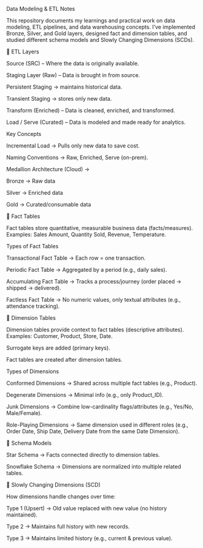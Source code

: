 Data Modeling & ETL Notes

This repository documents my learnings and practical work on data modeling, ETL pipelines, and data warehousing concepts.
I’ve implemented Bronze, Silver, and Gold layers, designed fact and dimension tables, and studied different schema models and Slowly Changing Dimensions (SCDs).

🔹 ETL Layers

Source (SRC) – Where the data is originally available.

Staging Layer (Raw) – Data is brought in from source.

Persistent Staging → maintains historical data.

Transient Staging → stores only new data.

Transform (Enriched) – Data is cleaned, enriched, and transformed.

Load / Serve (Curated) – Data is modeled and made ready for analytics.

Key Concepts

Incremental Load → Pulls only new data to save cost.

Naming Conventions → Raw, Enriched, Serve (on-prem).

Medallion Architecture (Cloud) →

Bronze → Raw data

Silver → Enriched data

Gold → Curated/consumable data

🔹 Fact Tables

Fact tables store quantitative, measurable business data (facts/measures).
Examples: Sales Amount, Quantity Sold, Revenue, Temperature.

Types of Fact Tables

Transactional Fact Table → Each row = one transaction.

Periodic Fact Table → Aggregated by a period (e.g., daily sales).

Accumulating Fact Table → Tracks a process/journey (order placed → shipped → delivered).

Factless Fact Table → No numeric values, only textual attributes (e.g., attendance tracking).

🔹 Dimension Tables

Dimension tables provide context to fact tables (descriptive attributes).
Examples: Customer, Product, Store, Date.

Surrogate keys are added (primary keys).

Fact tables are created after dimension tables.

Types of Dimensions

Conformed Dimensions → Shared across multiple fact tables (e.g., Product).

Degenerate Dimensions → Minimal info (e.g., only Product_ID).

Junk Dimensions → Combine low-cardinality flags/attributes (e.g., Yes/No, Male/Female).

Role-Playing Dimensions → Same dimension used in different roles (e.g., Order Date, Ship Date, Delivery Date from the same Date Dimension).

🔹 Schema Models

Star Schema → Facts connected directly to dimension tables.

Snowflake Schema → Dimensions are normalized into multiple related tables.

🔹 Slowly Changing Dimensions (SCD)

How dimensions handle changes over time:

Type 1 (Upsert) → Old value replaced with new value (no history maintained).

Type 2 → Maintains full history with new records.

Type 3 → Maintains limited history (e.g., current & previous value).




